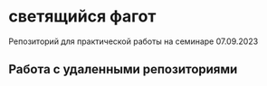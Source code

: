 ﻿# светящийся фагот
Репозиторий для практической работы на семинаре 07.09.2023
## Работа с удаленными репозиториями